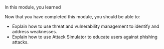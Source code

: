 In this module, you learned 

Now that you have completed this module, you should be able to:
  
- Explain how to use threat and vulnerability management to identify and address weaknesses. 
- Explain how to use Attack Simulator to educate users against phishing attacks.
